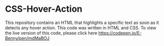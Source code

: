 # CSS-Hover-Action
This repository contains an HTML that highlights a specific text as soon as it detects any hover action. This code was written in HTML and CSS.
To view the live version of this code, please click here https://codepen.io/E-Benny/pen/mdMaBOJ
